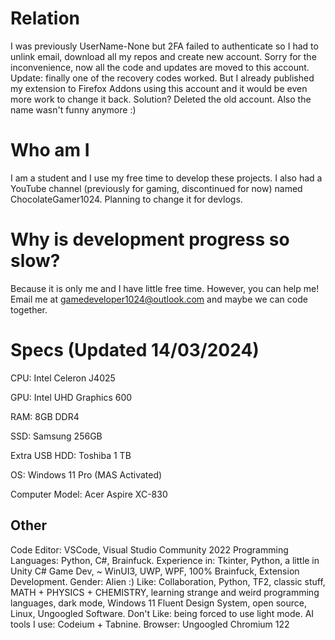 # Relation
I was previously UserName-None but 2FA failed to authenticate so I had to unlink email, download all my repos and create new account. Sorry for the inconvenience, now all the code and updates are moved to this account.
Update: finally one of the recovery codes worked. But I already published my extension to Firefox Addons using this account and it would be even more work to change it back. Solution? Deleted the old account. Also the name wasn't funny anymore :)

# Who am I
I am a student and I use my free time to develop these projects. I also had a YouTube channel (previously for gaming, discontinued for now) named ChocolateGamer1024. Planning to change it for devlogs.

# Why is development progress so slow? 
Because it is only me and I have little free time. However, you can help me! Email me at gamedeveloper1024@outlook.com and maybe we can code together.

# Specs (Updated 14/03/2024)

CPU: Intel Celeron J4025

GPU: Intel UHD Graphics 600

RAM: 8GB DDR4

SSD: Samsung 256GB

Extra USB HDD: Toshiba 1 TB

OS: Windows 11 Pro (MAS Activated)

Computer Model: Acer Aspire XC-830

## Other
Code Editor: VSCode, Visual Studio Community 2022
Programming Languages: Python, C#, Brainfuck.
Experience in: Tkinter, Python, a little in Unity C# Game Dev, ~ WinUI3, UWP, WPF, 100% Brainfuck, Extension Development.
Gender: Alien :)
Like: Collaboration, Python, TF2, classic stuff, MATH + PHYSICS + CHEMISTRY, learning strange and weird programming languages, dark mode, Windows 11 Fluent Design System, open source, Linux, Ungoogled Software.
Don't Like: being forced to use light mode.
AI tools I use: Codeium + Tabnine.
Browser: Ungoogled Chromium 122
